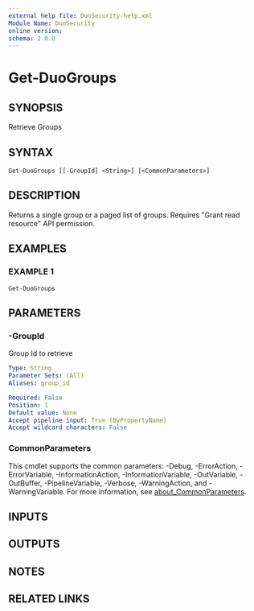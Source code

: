 ```yaml
---
external help file: DuoSecurity-help.xml
Module Name: DuoSecurity
online version:
schema: 2.0.0
---
```


# Get-DuoGroups

## SYNOPSIS
Retrieve Groups

## SYNTAX

```
Get-DuoGroups [[-GroupId] <String>] [<CommonParameters>]
```

## DESCRIPTION
Returns a single group or a paged list of groups.
Requires "Grant read resource" API permission.

## EXAMPLES

### EXAMPLE 1
```
Get-DuoGroups
```

## PARAMETERS

### -GroupId
Group Id to retrieve

```yaml
Type: String
Parameter Sets: (All)
Aliases: group_id

Required: False
Position: 1
Default value: None
Accept pipeline input: True (ByPropertyName)
Accept wildcard characters: False
```

### CommonParameters
This cmdlet supports the common parameters: -Debug, -ErrorAction, -ErrorVariable, -InformationAction, -InformationVariable, -OutVariable, -OutBuffer, -PipelineVariable, -Verbose, -WarningAction, and -WarningVariable. For more information, see [about_CommonParameters](http://go.microsoft.com/fwlink/?LinkID=113216).

## INPUTS

## OUTPUTS

## NOTES

## RELATED LINKS

